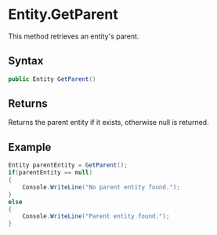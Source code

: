 # Entity.GetParent

This method retrieves an entity's parent.

## Syntax

```csharp
public Entity GetParent()
```

## Returns

Returns the parent entity if it exists, otherwise null is returned.

## Example

```csharp
Entity parentEntity = GetParent();
if(parentEntity == null)
{
    Console.WriteLine("No parent entity found.");
}
else
{
    Console.WriteLine("Parent entity found.");
}
```